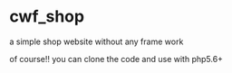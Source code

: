 # cwf_shop
a simple shop website without any frame work

of course!! you can clone the code and use with php5.6+
